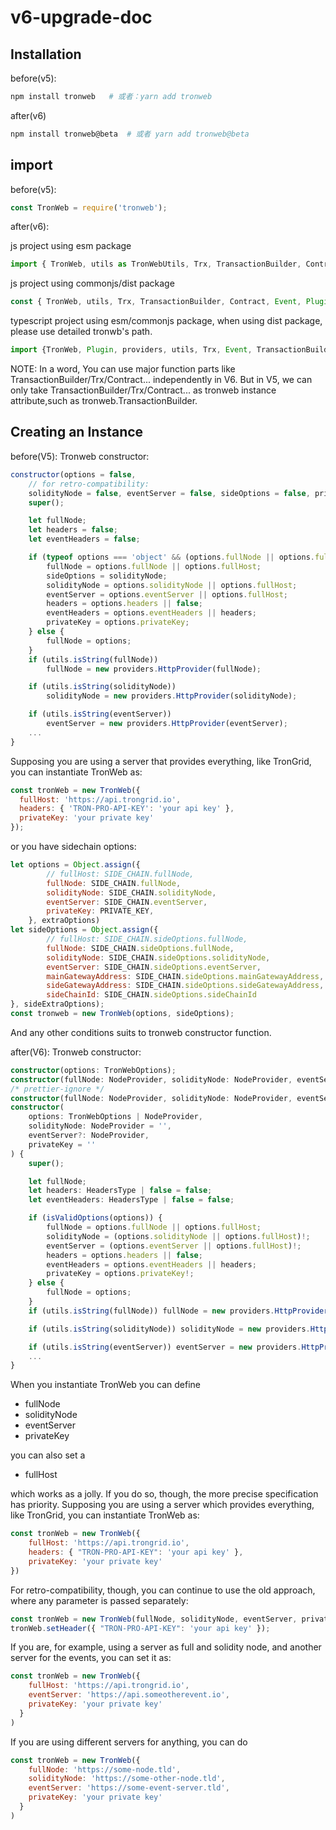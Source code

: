 # v6-upgrade-doc

## Installation
before(v5):
```bash
npm install tronweb   # 或者：yarn add tronweb
```

after(v6)
```bash
npm install tronweb@beta  # 或者 yarn add tronweb@beta
```

## import
before(v5):

```js
const TronWeb = require('tronweb');
```

after(v6): 

js project using esm package
```js
import { TronWeb, utils as TronWebUtils, Trx, TransactionBuilder, Contract, Event, Plugin, providers} from 'tronweb';
```

js project using commonjs/dist package
```js
const { TronWeb, utils, Trx, TransactionBuilder, Contract, Event, Plugin, providers} = require('tronweb');
```

typescript project using esm/commonjs package, when using dist package, please use detailed tronwb's path.
```typescript
import {TronWeb, Plugin, providers, utils, Trx, Event, TransactionBuilder, Contract} from 'tronweb';
```

NOTE: In a word, You can use major function parts like TransactionBuilder/Trx/Contract... independently in V6. But in V5, we can only take TransactionBuilder/Trx/Contract... as tronweb instance attribute,such as tronweb.TransactionBuilder.

## Creating an Instance
before(V5):
Tronweb constructor:
```js
constructor(options = false,
    // for retro-compatibility:
    solidityNode = false, eventServer = false, sideOptions = false, privateKey = false) {
    super();

    let fullNode;
    let headers = false;
    let eventHeaders = false;

    if (typeof options === 'object' && (options.fullNode || options.fullHost)) {
        fullNode = options.fullNode || options.fullHost;
        sideOptions = solidityNode;
        solidityNode = options.solidityNode || options.fullHost;
        eventServer = options.eventServer || options.fullHost;
        headers = options.headers || false;
        eventHeaders = options.eventHeaders || headers;
        privateKey = options.privateKey;
    } else {
        fullNode = options;
    }
    if (utils.isString(fullNode))
        fullNode = new providers.HttpProvider(fullNode);

    if (utils.isString(solidityNode))
        solidityNode = new providers.HttpProvider(solidityNode);

    if (utils.isString(eventServer))
        eventServer = new providers.HttpProvider(eventServer);
    ...
}
```

Supposing you are using a server that provides everything, like TronGrid, you can instantiate TronWeb as:
```js
const tronWeb = new TronWeb({
  fullHost: 'https://api.trongrid.io',
  headers: { 'TRON-PRO-API-KEY': 'your api key' },
  privateKey: 'your private key'
});
```
or you have sidechain options:
```js
let options = Object.assign({
        // fullHost: SIDE_CHAIN.fullNode,
        fullNode: SIDE_CHAIN.fullNode,
        solidityNode: SIDE_CHAIN.solidityNode,
        eventServer: SIDE_CHAIN.eventServer,
        privateKey: PRIVATE_KEY,
    }, extraOptions)
let sideOptions = Object.assign({
        // fullHost: SIDE_CHAIN.sideOptions.fullNode,
        fullNode: SIDE_CHAIN.sideOptions.fullNode,
        solidityNode: SIDE_CHAIN.sideOptions.solidityNode,
        eventServer: SIDE_CHAIN.sideOptions.eventServer,
        mainGatewayAddress: SIDE_CHAIN.sideOptions.mainGatewayAddress,
        sideGatewayAddress: SIDE_CHAIN.sideOptions.sideGatewayAddress,
        sideChainId: SIDE_CHAIN.sideOptions.sideChainId
}, sideExtraOptions);
const tronweb = new TronWeb(options, sideOptions);
```
And any other conditions suits to tronweb constructor function.

after(V6):
Tronweb constructor:
```typescript
constructor(options: TronWebOptions);
constructor(fullNode: NodeProvider, solidityNode: NodeProvider, eventServer?: NodeProvider, privateKey?: string);
/* prettier-ignore */
constructor(fullNode: NodeProvider, solidityNode: NodeProvider, eventServer: NodeProvider, privateKey?: string);
constructor(
    options: TronWebOptions | NodeProvider,
    solidityNode: NodeProvider = '',
    eventServer?: NodeProvider,
    privateKey = ''
) {
    super();

    let fullNode;
    let headers: HeadersType | false = false;
    let eventHeaders: HeadersType | false = false;

    if (isValidOptions(options)) {
        fullNode = options.fullNode || options.fullHost;
        solidityNode = (options.solidityNode || options.fullHost)!;
        eventServer = (options.eventServer || options.fullHost)!;
        headers = options.headers || false;
        eventHeaders = options.eventHeaders || headers;
        privateKey = options.privateKey!;
    } else {
        fullNode = options;
    }
    if (utils.isString(fullNode)) fullNode = new providers.HttpProvider(fullNode);

    if (utils.isString(solidityNode)) solidityNode = new providers.HttpProvider(solidityNode);

    if (utils.isString(eventServer)) eventServer = new providers.HttpProvider(eventServer);
    ...
}
```

When you instantiate TronWeb you can define

* fullNode
* solidityNode
* eventServer
* privateKey

you can also set a

* fullHost

which works as a jolly. If you do so, though, the more precise specification has priority.
Supposing you are using a server which provides everything, like TronGrid, you can instantiate TronWeb as:

```js
const tronWeb = new TronWeb({
    fullHost: 'https://api.trongrid.io',
    headers: { "TRON-PRO-API-KEY": 'your api key' },
    privateKey: 'your private key'
})
```

For retro-compatibility, though, you can continue to use the old approach, where any parameter is passed separately:
```js
const tronWeb = new TronWeb(fullNode, solidityNode, eventServer, privateKey)
tronWeb.setHeader({ "TRON-PRO-API-KEY": 'your api key' });
```

If you are, for example, using a server as full and solidity node, and another server for the events, you can set it as:

```js
const tronWeb = new TronWeb({
    fullHost: 'https://api.trongrid.io',
    eventServer: 'https://api.someotherevent.io',
    privateKey: 'your private key'
  }
)
```

If you are using different servers for anything, you can do
```js
const tronWeb = new TronWeb({
    fullNode: 'https://some-node.tld',
    solidityNode: 'https://some-other-node.tld',
    eventServer: 'https://some-event-server.tld',
    privateKey: 'your private key'
  }
)
```

